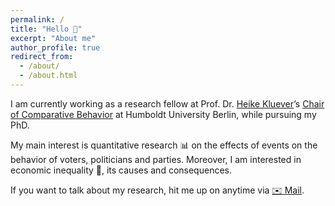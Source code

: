 ```yaml
---
permalink: /
title: "Hello 👋"
excerpt: "About me"
author_profile: true
redirect_from: 
  - /about/
  - /about.html
---
```


I am currently working as a research fellow at Prof. Dr. [Heike Kluever](https://www.heike-kluever.com/)’s [Chair of Comparative Behavior](https://www.sowi.hu-berlin.de/de/lehrbereiche/politischesverhalten/team/frederik-thieme) at Humboldt University Berlin, while pursuing my PhD. 

My main interest is quantitative research 📊 on the effects of events on the behavior of voters, politicians and parties. Moreover, I am interested in economic inequality 💸, its causes and consequences.

If you want to talk about my research, hit me up on anytime via [✉️ Mail](mailto:frederik.thieme@hu-berlin.de).





